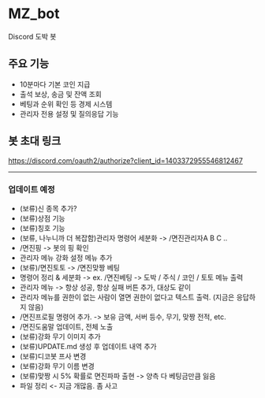 # MZ_bot

Discord 도박 봇

## 주요 기능
- 10분마다 기본 코인 지급
- 출석 보상, 송금 및 잔액 조회
- 베팅과 순위 확인 등 경제 시스템
- 관리자 전용 설정 및 질의응답 기능

## 봇 초대 링크
https://discord.com/oauth2/authorize?client_id=1403372955546812467

---

### 업데이트 예정
- (보류)신 종목 추가?
- (보류)상점 기능
- (보류)칭호 기능
- (보류, 나누니까 더 복잡함)관리자 명령어 세분화 -> /면진관리자A B C ..
- /면진핑 -> 봇의 핑 확인
- 관리자 메뉴 강화 설정 메뉴 추가
- (보류)/면진토토 -> /면진맞짱 베팅
- 명령어 정리 & 세분화 -> ex. /면진베팅 -> 도박 / 주식 / 코인 / 토토 메뉴 출력
- 관리자 메뉴 -> 항상 성공, 항상 실패 버튼 추가, 대상도 같이
- 관리자 메뉴를 권한이 없는 사람이 열면 권한이 없다고 텍스트 출력. (지금은 응답하지 않음)
- /면진프로필 명령어 추가. -> 보유 금액, 서버 등수, 무기, 맞짱 전적, etc.
- /면진도움말 업데이트, 전체 노출
- (보류)강화 무기 이미지 추가
- (보류)UPDATE.md 생성 후 업데이트 내역 추가
- (보류)디코봇 프사 변경
- (보류)강화 무기 이름 변경
- (보류)맞짱 시 5% 확률로 면진파파 출현 -> 양측 다 베팅금만큼 잃음
- 파일 정리 <- 지금 개많음. 좀 사고
